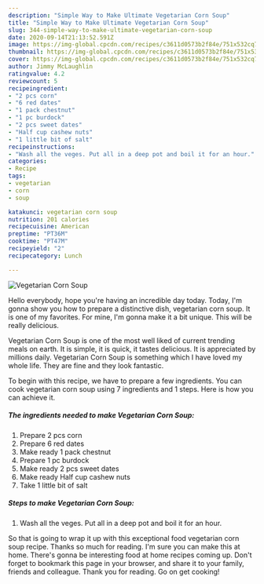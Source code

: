 ```yaml
---
description: "Simple Way to Make Ultimate Vegetarian Corn Soup"
title: "Simple Way to Make Ultimate Vegetarian Corn Soup"
slug: 344-simple-way-to-make-ultimate-vegetarian-corn-soup
date: 2020-09-14T21:13:52.591Z
image: https://img-global.cpcdn.com/recipes/c3611d0573b2f84e/751x532cq70/vegetarian-corn-soup-recipe-main-photo.jpg
thumbnail: https://img-global.cpcdn.com/recipes/c3611d0573b2f84e/751x532cq70/vegetarian-corn-soup-recipe-main-photo.jpg
cover: https://img-global.cpcdn.com/recipes/c3611d0573b2f84e/751x532cq70/vegetarian-corn-soup-recipe-main-photo.jpg
author: Jimmy McLaughlin
ratingvalue: 4.2
reviewcount: 5
recipeingredient:
- "2 pcs corn"
- "6 red dates"
- "1 pack chestnut"
- "1 pc burdock"
- "2 pcs sweet dates"
- "Half cup cashew nuts"
- "1 little bit of salt"
recipeinstructions:
- "Wash all the veges. Put all in a deep pot and boil it for an hour."
categories:
- Recipe
tags:
- vegetarian
- corn
- soup

katakunci: vegetarian corn soup 
nutrition: 201 calories
recipecuisine: American
preptime: "PT36M"
cooktime: "PT47M"
recipeyield: "2"
recipecategory: Lunch

---
```



![Vegetarian Corn Soup](https://img-global.cpcdn.com/recipes/c3611d0573b2f84e/751x532cq70/vegetarian-corn-soup-recipe-main-photo.jpg)

Hello everybody, hope you're having an incredible day today. Today, I'm gonna show you how to prepare a distinctive dish, vegetarian corn soup. It is one of my favorites. For mine, I'm gonna make it a bit unique. This will be really delicious.

Vegetarian Corn Soup is one of the most well liked of current trending meals on earth. It is simple, it is quick, it tastes delicious. It is appreciated by millions daily. Vegetarian Corn Soup is something which I have loved my whole life. They are fine and they look fantastic.




To begin with this recipe, we have to prepare a few ingredients. You can cook vegetarian corn soup using 7 ingredients and 1 steps. Here is how you can achieve it.

<!--inarticleads1-->

##### The ingredients needed to make Vegetarian Corn Soup:

1. Prepare 2 pcs corn
1. Prepare 6 red dates
1. Make ready 1 pack chestnut
1. Prepare 1 pc burdock
1. Make ready 2 pcs sweet dates
1. Make ready Half cup cashew nuts
1. Take 1 little bit of salt




<!--inarticleads2-->

##### Steps to make Vegetarian Corn Soup:

1. Wash all the veges. Put all in a deep pot and boil it for an hour.




So that is going to wrap it up with this exceptional food vegetarian corn soup recipe. Thanks so much for reading. I'm sure you can make this at home. There's gonna be interesting food at home recipes coming up. Don't forget to bookmark this page in your browser, and share it to your family, friends and colleague. Thank you for reading. Go on get cooking!
